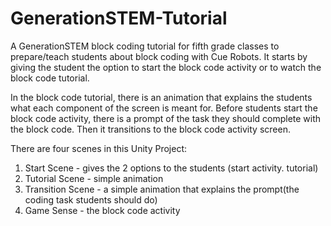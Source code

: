 # GenerationSTEM-Tutorial
A GenerationSTEM block coding tutorial for fifth grade classes to prepare/teach students about block coding with Cue Robots. It starts by giving the student the option to start the block code activity or to watch the block code tutorial.

In the block code tutorial, there is an animation that explains the students what each component of the screen is meant for. Before students start the block code activity, there is a prompt of the task they should complete with the block code. Then it transitions to the block code activity screen.

There are four scenes in this Unity Project:

1. Start Scene - gives the 2 options to the students (start activity. tutorial)
2. Tutorial Scene - simple animation
3. Transition Scene - a simple animation that explains the prompt(the coding task students should do)
4. Game Sense - the block code activity

